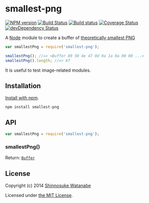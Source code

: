 # smallest-png

[![NPM version](https://badge.fury.io/js/smallest-png.svg)](https://www.npmjs.org/package/smallest-png)
[![Build Status](https://travis-ci.org/shinnn/node-smallest-png.svg?branch=master)](https://travis-ci.org/shinnn/node-smallest-png)
[![Build status](https://ci.appveyor.com/api/projects/status/360kg47fjmk0qa4f)](https://ci.appveyor.com/project/ShinnosukeWatanabe/node-smallest-png)
[![Coverage Status](https://img.shields.io/coveralls/shinnn/node-smallest-png.svg)](https://coveralls.io/r/shinnn/node-smallest-png)
[![devDependency Status](https://david-dm.org/shinnn/node-smallest-png/dev-status.svg)](https://david-dm.org/shinnn/smallest-png#info=devDependencies)

A [Node](http://nodejs.org/) module to create a buffer of [theoretically smallest PNG](https://github.com/mathiasbynens/small/blob/master/png-transparent.png)

```javascript
var smallestPng = require('smallest-png');

smallestPng(); //=> <Buffer 89 50 4e 47 0d 0a 1a 0a 00 00 ...>
smallestPng().length; //=> 67
```

It is useful to test image-related modules.

## Installation

[Install with npm](https://www.npmjs.org/doc/cli/npm-install.html).

```
npm install smallest-png
```

## API

```javascript
var smallestPng = require('smallest-png');
```

### smallestPng()

Return: [`Buffer`](http://nodejs.org/api/buffer.html#buffer_buffer)

## License

Copyright (c) 2014 [Shinnosuke Watanabe](https://github.com/shinnn)

Licensed under [the MIT License](./LICENSE).
